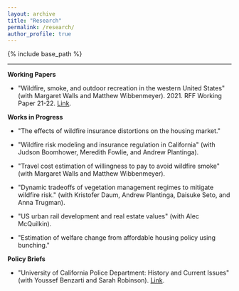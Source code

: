 ```yaml
---
layout: archive
title: "Research"
permalink: /research/
author_profile: true
---
```


{% include base_path %}

------

**Working Papers**
* "Wildfire, smoke, and outdoor recreation in the western United States" (with Margaret Walls and Matthew Wibbenmeyer). 2021. RFF Working Paper 21-22. [Link](https://jacobgellman.github.io/files/gellman_et_al_2021-wildfire_smoke_and_recreation_in_the_western_US.pdf).

**Works in Progress**
* "The effects of wildfire insurance distortions on the housing market."

* "Wildfire risk modeling and insurance regulation in California" (with Judson Boomhower, Meredith Fowlie, and Andrew Plantinga).

* "Travel cost estimation of willingness to pay to avoid wildfire smoke" (with Margaret Walls and Matthew Wibbenmeyer).

* "Dynamic tradeoffs of vegetation management regimes to mitigate wildfire risk." (with Kristofer Daum, Andrew Plantinga, Daisuke Seto, and Anna Trugman).

* "US urban rail development and real estate values" (with Alec McQuilkin).

* "Estimation of welfare change from affordable housing policy using bunching."

**Policy Briefs**
* "University of California Police Department: History and Current Issues" (with Youssef Benzarti and Sarah Robinson). [Link](https://jacobgellman.github.io/files/benzarti_gellman_robinson_ucpd_nov2020.pdf).
